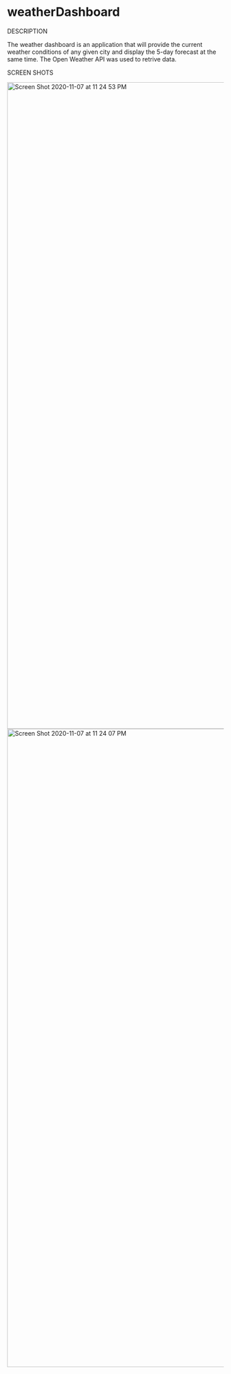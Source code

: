 # weatherDashboard

DESCRIPTION

The weather dashboard is an application that will provide the current weather conditions of any given city and display the 5-day forecast at the same time. The Open Weather API was used to retrive data.

SCREEN SHOTS

<img width="1499" alt="Screen Shot 2020-11-07 at 11 24 53 PM" src="https://user-images.githubusercontent.com/67757549/98458258-66c3a780-2154-11eb-87c6-7c5322ff25a5.png">
<img width="1480" alt="Screen Shot 2020-11-07 at 11 24 07 PM" src="https://user-images.githubusercontent.com/67757549/98458259-6aefc500-2154-11eb-9165-6aea265c1993.png">
